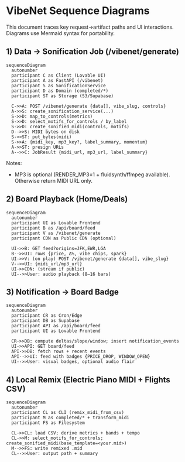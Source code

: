 # VibeNet Sequence Diagrams

This document traces key request→artifact paths and UI interactions. Diagrams use Mermaid syntax for portability.

## 1) Data → Sonification Job (/vibenet/generate)

```mermaid
sequenceDiagram
  autonumber
  participant C as Client (Lovable UI)
  participant A as FastAPI (/vibenet)
  participant S as SonificationService
  participant D as Domain (completed/*)
  participant ST as Storage (S3/Supabase)

  C->>A: POST /vibenet/generate {data[], vibe_slug, controls}
  A->>S: create_sonification_service(...)
  S->>D: map_to_controls(metrics)
  S->>D: select_motifs_for_controls / by_label
  S->>D: create_sonified_midi(controls, motifs)
  D-->>S: MIDI bytes on disk
  S->>ST: put_bytes(midi)
  S->>A: {midi_key, mp3_key?, label_summary, momentum}
  A->>ST: presign URLs
  A-->>C: JobResult {midi_url, mp3_url, label_summary}
```

Notes:
- MP3 is optional (RENDER_MP3=1 + fluidsynth/ffmpeg available). Otherwise return MIDI URL only.

## 2) Board Playback (Home/Deals)

```mermaid
sequenceDiagram
  autonumber
  participant UI as Lovable Frontend
  participant B as /api/board/feed
  participant V as /vibenet/generate
  participant CDN as Public CDN (optional)

  UI->>B: GET feed?origins=JFK,EWR,LGA
  B-->>UI: rows {price, Δ%, vibe chips, spark}
  UI->>V: (on play) POST /vibenet/generate {data[], vibe_slug}
  V-->>UI: {midi_url/mp3_url}
  UI->>CDN: (stream if public)
  UI-->>User: audio playback (8–16 bars)
```

## 3) Notification → Board Badge

```mermaid
sequenceDiagram
  autonumber
  participant CR as Cron/Edge
  participant DB as Supabase
  participant API as /api/board/feed
  participant UI as Lovable Frontend

  CR->>DB: compute deltas/slope/window; insert notification_events
  UI->>API: GET board/feed
  API->>DB: fetch rows + recent events
  API-->>UI: feed with badges {PRICE_DROP, WINDOW_OPEN}
  UI-->>User: visual badges, optional audio flair
```

## 4) Local Remix (Electric Piano MIDI + Flights CSV)

```mermaid
sequenceDiagram
  autonumber
  participant CL as CLI (remix_midi_from_csv)
  participant M as completed/* + transform_midi
  participant FS as Filesystem

  CL->>CL: load CSV; derive metrics + bands + tempo
  CL->>M: select_motifs_for_controls; create_sonified_midi(base_template=<your.mid>)
  M-->>FS: write remixed .mid
  CL-->>User: output path + summary
```

